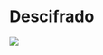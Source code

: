 # Descifrado

![](https://1734807472-files.gitbook.io/~/files/v0/b/gitbook-x-prod.appspot.com/o/spaces%2FpZcqM4Fiw6bW4Zvc28S3%2Fuploads%2FyAHxPEmk21WmJZwUFdPq%2FEXISTING%20ZELF%20NAME%20-%20OFFLINE.jpg?alt=media&#x26;token=d3e8446b-8de1-4379-aa37-ffd737bb81a0)

